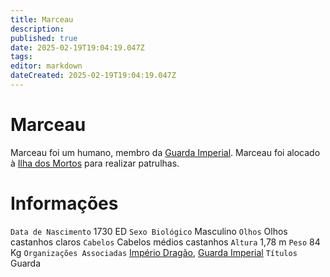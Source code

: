 ```yaml
---
title: Marceau
description: 
published: true
date: 2025-02-19T19:04:19.047Z
tags: 
editor: markdown
dateCreated: 2025-02-19T19:04:19.047Z
---
```


# Marceau
Marceau foi um humano, membro da [Guarda Imperial](/faccoes/nacoes/imperio-dragao/guarda-imperial). Marceau foi alocado à [Ilha dos Mortos](/lugares/plano-material/drafeon/sul-de-drafeon/ilha-dos-mortos) para realizar patrulhas.

# Informações
`Data de Nascimento` 1730 ED
`Sexo Biológico` Masculino
`Olhos` Olhos castanhos claros
`Cabelos` Cabelos médios castanhos
`Altura` 1,78 m
`Peso` 84 Kg
`Organizações Associadas` [Império Dragão](/faccoes/nacoes/imperio-dragao#imperio-dragao), [Guarda Imperial](/faccoes/nacoes/guarda-imperial)
`Títulos` Guarda